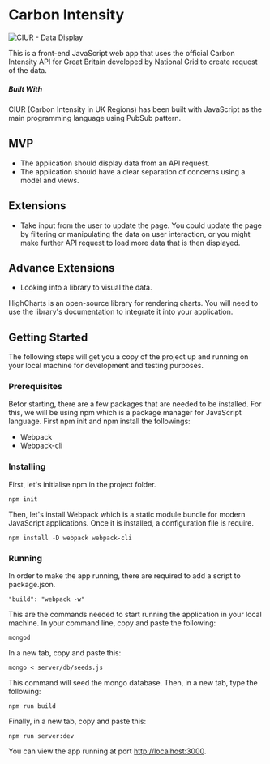 # Carbon Intensity

![CIUR - Data Display](images/ciur_display_view.png)

This is a front-end JavaScript web app that uses the official Carbon Intensity API for Great Britain developed by National Grid to create request of the data.

##### Built With

CIUR (Carbon Intensity in UK Regions) has been built with JavaScript as the main programming language using PubSub pattern.

## MVP

* The application should display data from an API request.
* The application should have a clear separation of concerns using a model and views.

## Extensions

* Take input from the user to update the page. You could update the page by filtering or manipulating the data on user interaction, or you might make further API request to load more data that is then displayed.

## Advance Extensions

* Looking into a library to visual the data.

HighCharts is an open-source library for rendering charts. You will need to use the library's documentation to integrate it into your application.

## Getting Started

The following steps will get you a copy of the project up and running on your local machine for development and testing purposes.

### Prerequisites

Befor starting, there are a few packages that are needed to be installed. For this, we will be using npm which is a package manager for JavaScript language. First npm init and npm install the followings:

  * Webpack
  * Webpack-cli
  
### Installing

First, let's initialise npm in the project folder.

```
npm init
```

Then, let's install Webpack which is a static module bundle for modern JavaScript applications. Once it is installed, a configuration file is require.

```
npm install -D webpack webpack-cli
```

### Running

In order to make the app running, there are required to add a script to package.json.

```
"build": "webpack -w"
```

This are the commands needed to start running the application in your local machine. In your command line, copy and paste the following:

```
mongod
```

In a new tab, copy and paste this:

```
mongo < server/db/seeds.js
```

This command will seed the mongo database. Then, in a new tab, type the following:

```
npm run build
```

Finally, in a new tab, copy and paste this:

```
npm run server:dev
```

You can view the app running at port <http://localhost:3000>.
